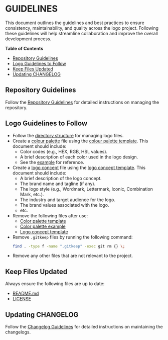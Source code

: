 # GUIDELINES

This document outlines the guidelines and best practices to ensure consistency, maintainability, and quality across the logo project. Following these guidelines will help streamline collaboration and improve the overall development process.

**Table of Contents**

- [Repository Guidelines](#repository-guidelines)
- [Logo Guidelines to Follow](#logo-guidelines-to-follow)
- [Keep Files Updated](#keep-files-updated)
- [Updating CHANGELOG](#updating-changelog)

## Repository Guidelines

Follow the [Repository Guidelines](https://github.com/DigiXess/repo-guidelines/blob/4fb6dbd51f42b6930bebed033736b934633320fd/graphic-assets-repo-guidelines.md "Code Repository Guidelines") for detailed instructions on managing the repository.

## Logo Guidelines to Follow

- Follow the [directory structure](/docs/logo-directory-structure.md "Directory Structure") for managing logo files.
- Create a [colour palette](/colour-pallete.md "Colour Palette Document") file using the [colour palette template](https://github.com/DigiXess/logo-template/blob/dev/docs/colour-pallet-template.md "Color Palette Document"). This document should include:
  - Color codes (e.g., HEX, RGB, HSL values).
  - A brief description of each color used in the logo design.
  - See the [example](https://github.com/DigiXess/logo-template/blob/dev/docs/colour-pallet-example.md "Color Palette Example") for reference.
- Create a [logo concept](/logo-concept.md "Logo Concept Document") file using the [logo concept template](https://github.com/DigiXess/logo-template/blob/dev/docs/logo-concept-template.md "Logo Concept Document"). This document should include:
  - A brief description of the logo concept.
  - The brand name and tagline (if any).
  - The logo style (e.g., Wordmark, Lettermark, Iconic, Combination Mark, etc.).
  - The industry and target audience for the logo.
  - The brand values associated with the logo.
  - etc.
- Remove the following files after use:
  - [Color palette template](/docs/colour-pallet-template.md "Color Palette Template")
  - [Color palette example](/docs/colour-pallet-example.md "Color Palette Example")
  - [Logo concept template](/docs/logo-concept-template.md "Logo Concept Template")
- Remove `.gitkeep` files by running the following command:
  ```bash
  find . -type f -name ".gitkeep" -exec git rm {} \;
  ```
- Remove any other files that are not relevant to the project.

## Keep Files Updated

Always ensure the following files are up to date:
- [README.md](/README.md)
- [LICENSE](/LICENSE)

## Updating CHANGELOG

Follow the [Changelog Guidelines](https://github.com/DigiXess/repo-guidelines/blob/main/common/changelog-guidelines.md "Changelog Guidelines") for detailed instructions on maintaining the changelogs.
